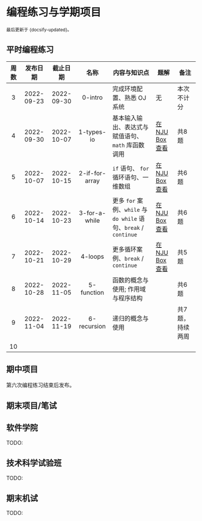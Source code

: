 # 编程练习与学期项目

<small>最后更新于 {docsify-updated}。</small>

## 平时编程练习

| 周数  |  发布日期  |  截止日期  |      名称      | 内容与知识点                                                      | 题解                                                              | 备注            |
| :---: | :--------: | :--------: | :------------: | ----------------------------------------------------------------- | ----------------------------------------------------------------- | --------------- |
|   3   | 2022-09-23 | 2022-09-30 |    0-intro     | 完成环境配置、熟悉 OJ 系统                                        | 无                                                                | 本次不计分      |
|   4   | 2022-09-30 | 2022-10-07 |   1-types-io   | 基本输入输出、表达式与赋值语句、`math` 库函数调用                 | [在 NJU Box 查看](https://box.nju.edu.cn/f/6346f89a1b9e4878a2b9/) | 共8题           |
|   5   | 2022-10-07 | 2022-10-15 | 2-if-for-array | `if` 语句、 `for` 循环语句、一维数组                              | [在 NJU Box 查看](https://box.nju.edu.cn/f/0d2fa2cee42448aebdec/) | 共6题           |
|   6   | 2022-10-14 | 2022-10-23 | 3-for-a-while  | 更多 `for` 案例、`while` 与 `do while` 语句、`break` / `continue` | [在 NJU Box 查看](https://box.nju.edu.cn/f/8b682e6f428e4fe692b7/) | 共6题           |
|   7   | 2022-10-21 | 2022-10-29 |    4-loops     | 更多循环案例、`break` / `continue`                                | [在 NJU Box 查看](https://box.nju.edu.cn/f/0976a060d0894efbb519/) | 共5题           |
|   8   | 2022-10-28 | 2022-11-05 |   5-function   | 函数的概念与使用; 作用域与程序结构                                |                                                                   | 共6题           |
|   9   | 2022-11-04 | 2022-11-19 |  6-recursion   | 递归的概念与使用                                                  |                                                                   | 共7题，持续两周 |
|  10   |            |            |                |                                                                   |                                                                   |                 |

## 期中项目

第六次编程练习结束后发布。

## 期末项目/笔试

<!-- tabs:start -->
## **软件学院**

TODO:

## **技术科学试验班**

TODO:

<!-- tabs:end -->

## 期末机试

TODO:
